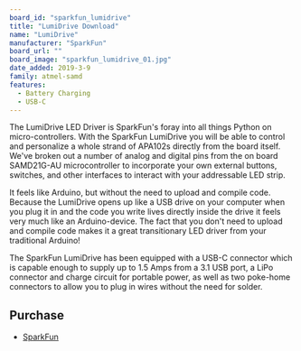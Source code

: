 ```yaml
---
board_id: "sparkfun_lumidrive"
title: "LumiDrive Download"
name: "LumiDrive"
manufacturer: "SparkFun"
board_url: ""
board_image: "sparkfun_lumidrive_01.jpg"
date_added: 2019-3-9
family: atmel-samd
features:
  - Battery Charging
  - USB-C
---
```


The LumiDrive LED Driver is SparkFun's foray into all things Python on micro-controllers. With the SparkFun LumiDrive you will be able to control and personalize a whole strand of APA102s directly from the board itself. We've broken out a number of analog and digital pins from the on board SAMD21G-AU microcontroller to incorporate your own external buttons, switches, and other interfaces to interact with your addressable LED strip.

It feels like Arduino, but without the need to upload and compile code. Because the LumiDrive opens up like a USB drive on your computer when you plug it in and the code you write lives directly inside the drive it feels very much like an Arduino-device. The fact that you don't need to upload and compile code makes it a great transitionary LED driver from your traditional Arduino!

The SparkFun LumiDrive has been equipped with a USB-C connector which is capable enough to supply up to 1.5 Amps from a 3.1 USB port, a LiPo connector and charge circuit for portable power, as well as two poke-home connectors to allow you to plug in wires without the need for solder.

## Purchase
* [SparkFun](https://www.sparkfun.com/products/14779)
